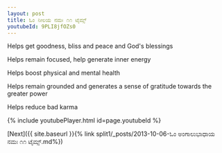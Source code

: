 ```yaml
---
layout: post
title: ಓಂ ನೀಲಯ ನಮಃ ೧೧ ಟೈಮ್ಸ್
youtubeId: 9PLI8jfOZs0
---
```

 
 
Helps get goodness, bliss and peace and God's blessings
 
Helps remain focused, help generate inner energy 
 
Helps boost physical and mental health 
 
Helps remain grounded and generates a sense of gratitude towards the greater power 
 
Helps reduce bad karma
 
 
 
 


{% include youtubePlayer.html id=page.youtubeId %}
 
[Next]({{ site.baseurl }}{% link  split1/_posts/2013-10-06-ಓಂ ಅಂಗಾಲುಭಾಧಾಯ ನಮಃ ೧೧ ಟೈಮ್ಸ್.md%})
 
